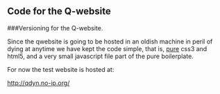 Code for the Q-website
--------------------------------------------------------------------------------

###Versioning for the Q-website.

Since the qwebsite is going to be hosted in an oldish machine in peril of dying
at anytime we have kept the code simple, that is, [pure](http://purecss.io/ "Pure.io") css3 and html5, and a
very small javascript file part of the pure boilerplate.

For now the test website is hosted at:

http://qdyn.no-ip.org/

